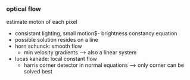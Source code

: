 ### optical flow

estimate moton of each pixel
- consistant lighting, small motion$- brightness constancy equation
- possible solution resides on a line
- horn schunck: smooth flow
  - min velosity gradients --> also a linear system
- lucas kanade: local constant flow
  - harris corner detector in normal equations --> only corner can be solved best